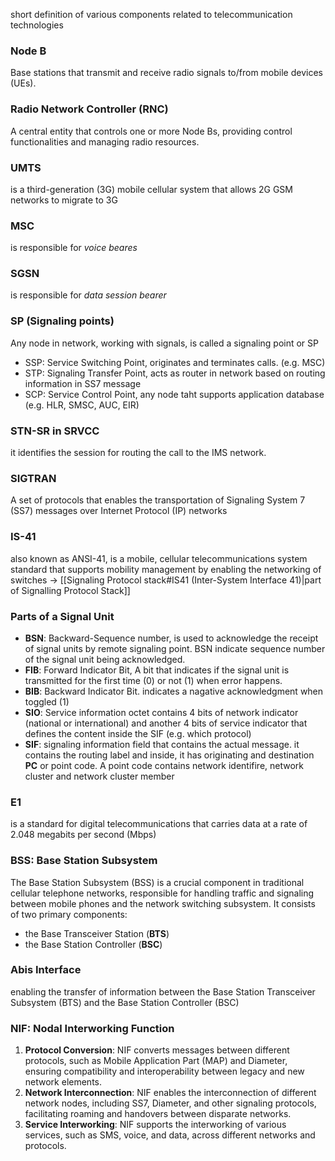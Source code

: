 short definition of various components related to telecommunication technologies

### Node B
Base stations that transmit and receive radio signals to/from mobile devices (UEs).
### Radio Network Controller (RNC)
A central entity that controls one or more Node Bs, providing control functionalities and managing radio resources.
### UMTS
is a third-generation (3G) mobile cellular system that allows 2G GSM networks to migrate to 3G
### MSC
is responsible for *voice beares*
### SGSN
is responsible for *data session bearer*
### SP (Signaling points)
Any node in network, working with signals, is called a signaling point or SP
- SSP: Service Switching Point, originates and terminates calls. (e.g. MSC)
- STP: Signaling Transfer Point, acts as router in network based on routing information in SS7 message
- SCP: Service Control Point, any node taht supports application database (e.g. HLR, SMSC, AUC, EIR)
### STN-SR in SRVCC
it identifies the session for routing the call to the IMS network.
### SIGTRAN
A set of protocols that enables the transportation of Signaling System 7 (SS7) messages over Internet Protocol (IP) networks
### IS-41
also known as ANSI-41, is a mobile, cellular telecommunications system standard that supports mobility management by enabling the networking of switches -> [[Signaling Protocol stack#IS41 (Inter-System Interface 41)|part of Signalling Protocol Stack]]
### Parts of a **Signal Unit**
- **BSN**: Backward-Sequence number, is used to acknowledge the receipt of signal units by remote signaling point. BSN indicate sequence number of the signal unit being acknowledged.
- **FIB**: Forward Indicator Bit, A bit that indicates if the signal unit is transmitted for the first time (0) or not (1) when error happens.
- **BIB**: Backward Indicator Bit. indicates a nagative acknowledgment when toggled (1)
- **SIO**: Service information octet contains 4 bits of network indicator (national or international) and another 4 bits of service indicator that defines the content inside the SIF (e.g. which protocol)
- **SIF**: signaling information field that contains the actual message. it contains the routing label and inside, it has originating and destination **PC** or point code. A point code contains network identifire, network cluster and network cluster member
### E1
is a standard for digital telecommunications that carries data at a rate of 2.048 megabits per second (Mbps)
### BSS: Base Station Subsystem
The Base Station Subsystem (BSS) is a crucial component in traditional cellular telephone networks, responsible for handling traffic and signaling between mobile phones and the network switching subsystem. It consists of two primary components: 
- the Base Transceiver Station (**BTS**)
- the Base Station Controller (**BSC**)
### Abis Interface
enabling the transfer of information between the Base Station Transceiver Subsystem (BTS) and the Base Station Controller (BSC)
### NIF: Nodal Interworking Function

1. **Protocol Conversion**: NIF converts messages between different protocols, such as Mobile Application Part (MAP) and Diameter, ensuring compatibility and interoperability between legacy and new network elements.
2. **Network Interconnection**: NIF enables the interconnection of different network nodes, including SS7, Diameter, and other signaling protocols, facilitating roaming and handovers between disparate networks.
3. **Service Interworking**: NIF supports the interworking of various services, such as SMS, voice, and data, across different networks and protocols.